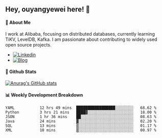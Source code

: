 ## Hey, ouyangyewei here! :wave:

#### :rocket: About Me
I work at Alibaba, focusing on distributed databases, currently learning TiKV, LevelDB, Kafka. I am passionate about contributing to widely used open source projects.

- [![Linkedin](https://img.shields.io/badge/LinkedIn-ouyangyewei-blue)](https://www.linkedin.com/in/ouyangyewei/)
- [![Blog](https://img.shields.io/badge/Blog-yeweiouyang-orange)](https://blog.csdn.net/yeweiouyang)

#### :star2: Github Stats
[![Anurag's GitHub stats](https://github-readme-stats.vercel.app/api?username=ouyangyewei&show_icons=true&cache_seconds=3600&theme=tokyonight)](https://github.com/anuraghazra/github-readme-stats)

#### :bar_chart: Weekly Development Breakdown
<!--START_SECTION:waka-->

```text
YAML           12 hrs 49 mins  █████████████████░░░░░░░░   68.62 %
Python         3 hrs 21 mins   ████▓░░░░░░░░░░░░░░░░░░░░   18.00 %
JSON           1 hr 36 mins    ██░░░░░░░░░░░░░░░░░░░░░░░   08.63 %
Java           24 mins         ▓░░░░░░░░░░░░░░░░░░░░░░░░   02.20 %
SQL            13 mins         ▒░░░░░░░░░░░░░░░░░░░░░░░░   01.17 %
XML            10 mins         ▒░░░░░░░░░░░░░░░░░░░░░░░░   00.97 %
```

<!--END_SECTION:waka-->
